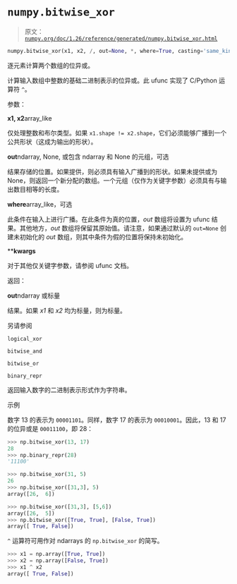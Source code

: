 # `numpy.bitwise_xor`

> 原文：[`numpy.org/doc/1.26/reference/generated/numpy.bitwise_xor.html`](https://numpy.org/doc/1.26/reference/generated/numpy.bitwise_xor.html)

```py
numpy.bitwise_xor(x1, x2, /, out=None, *, where=True, casting='same_kind', order='K', dtype=None, subok=True[, signature, extobj]) = <ufunc 'bitwise_xor'>
```

逐元素计算两个数组的位异或。

计算输入数组中整数的基础二进制表示的位异或。此 ufunc 实现了 C/Python 运算符 `^`。

参数：

**x1, x2**array_like

仅处理整数和布尔类型。如果 `x1.shape != x2.shape`，它们必须能够广播到一个公共形状（这成为输出的形状）。

**out**ndarray, None, 或包含 ndarray 和 None 的元组，可选

结果存储的位置。如果提供，则必须具有输入广播到的形状。如果未提供或为 None，则返回一个新分配的数组。一个元组（仅作为关键字参数）必须具有与输出数目相等的长度。

**where**array_like，可选

此条件在输入上进行广播。在此条件为真的位置，*out* 数组将设置为 ufunc 结果。其他地方，*out* 数组将保留其原始值。请注意，如果通过默认的 `out=None` 创建未初始化的 *out* 数组，则其中条件为假的位置将保持未初始化。

****kwargs**

对于其他仅关键字参数，请参阅 ufunc 文档。

返回：

**out**ndarray 或标量

结果。如果 *x1* 和 *x2* 均为标量，则为标量。

另请参阅

`logical_xor`

`bitwise_and`

`bitwise_or`

`binary_repr`

返回输入数字的二进制表示形式作为字符串。

示例

数字 13 的表示为 `00001101`。同样，数字 17 的表示为 `00010001`。因此，13 和 17 的位异或是 `00011100`，即 28：

```py
>>> np.bitwise_xor(13, 17)
28
>>> np.binary_repr(28)
'11100' 
```

```py
>>> np.bitwise_xor(31, 5)
26
>>> np.bitwise_xor([31,3], 5)
array([26,  6]) 
```

```py
>>> np.bitwise_xor([31,3], [5,6])
array([26,  5])
>>> np.bitwise_xor([True, True], [False, True])
array([ True, False]) 
```

`^` 运算符可用作对 ndarrays 的 `np.bitwise_xor` 的简写。

```py
>>> x1 = np.array([True, True])
>>> x2 = np.array([False, True])
>>> x1 ^ x2
array([ True, False]) 
```
